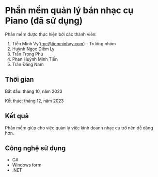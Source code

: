 # Phần mềm quản lý bán nhạc cụ Piano (đã sử dụng)

Phần mềm được thực hiện bởi các thành viên:

1. Tiền Minh Vy'(me@tienminhvy.com) - Trưởng nhóm
2. Huỳnh Ngọc Diễm Ly
3. Trần Trọng Phú
4. Phan Huỳnh Minh Tiến
5. Trần Đăng Nam

## Thời gian

Bắt đầu: tháng 10, năm 2023

Kết thúc: tháng 12, năm 2023

## Kết quả
Phần mềm giúp cho việc quản lý việc kinh doanh nhạc cụ trở nên dễ dàng hơn.

## Công nghệ sử dụng
- C#
- Windows form
- .NET
